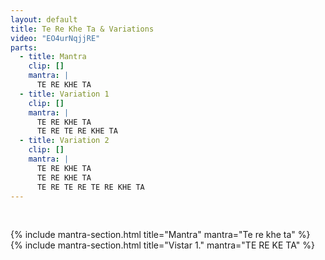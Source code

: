 ```yaml
---
layout: default
title: Te Re Khe Ta & Variations
video: "EO4urNqjjRE"
parts:
  - title: Mantra
    clip: []
    mantra: |
      TE RE KHE TA
  - title: Variation 1
    clip: []
    mantra: |
      TE RE KHE TA
      TE RE TE RE KHE TA
  - title: Variation 2
    clip: []
    mantra: |
      TE RE KHE TA
      TE RE KHE TA
      TE RE TE RE TE RE KHE TA
---
```

<br/>

{% include mantra-section.html title="Mantra" mantra="Te re khe ta" %}
<br/>
{% include mantra-section.html title="Vistar 1." mantra="TE RE KE TA" %}
